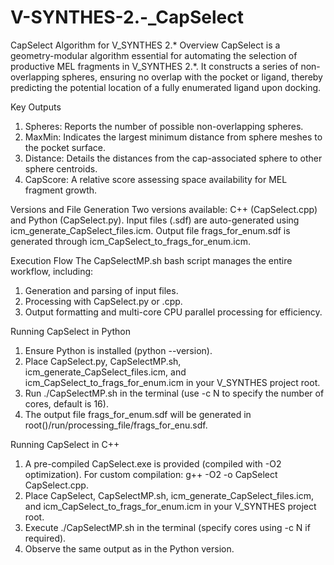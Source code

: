 # V-SYNTHES-2.-_CapSelect
CapSelect Algorithm for V_SYNTHES 2.*
  Overview
    CapSelect is a geometry-modular algorithm essential for automating the selection of productive MEL fragments in V_SYNTHES 2.*. It constructs a series of non-overlapping spheres, ensuring no overlap with the pocket or ligand, thereby predicting the potential location of a fully enumerated ligand upon docking.

  Key Outputs
  1.  Spheres: Reports the number of possible non-overlapping spheres.
  2.  MaxMin: Indicates the largest minimum distance from sphere meshes to the pocket surface.
  3.  Distance: Details the distances from the cap-associated sphere to other sphere centroids.
  4.  CapScore: A relative score assessing space availability for MEL fragment growth.

  Versions and File Generation
    Two versions available: C++ (CapSelect.cpp) and Python (CapSelect.py).
Input files (.sdf) are auto-generated using icm_generate_CapSelect_files.icm.
Output file frags_for_enum.sdf is generated through icm_CapSelect_to_frags_for_enum.icm.

  Execution Flow
  The CapSelectMP.sh bash script manages the entire workflow, including:
  1.  Generation and parsing of input files.
  2.  Processing with CapSelect.py or .cpp.
  3. Output formatting and multi-core CPU parallel processing for efficiency.

  Running CapSelect in Python
  1.  Ensure Python is installed (python --version).
  2.  Place CapSelect.py, CapSelectMP.sh, icm_generate_CapSelect_files.icm, and icm_CapSelect_to_frags_for_enum.icm in your V_SYNTHES project root.
  3.  Run ./CapSelectMP.sh in the terminal (use -c N to specify the number of cores, default is 16).
  4.  The output file frags_for_enum.sdf will be generated in root()/run/processing_file/frags_for_enu.sdf.

  Running CapSelect in C++
  1.  A pre-compiled CapSelect.exe is provided (compiled with -O2 optimization). For custom compilation: g++ -O2 -o CapSelect CapSelect.cpp.
  2.  Place CapSelect, CapSelectMP.sh, icm_generate_CapSelect_files.icm, and icm_CapSelect_to_frags_for_enum.icm in your V_SYNTHES project root.
  3.  Execute ./CapSelectMP.sh in the terminal (specify cores using -c N if required).
  4.  Observe the same output as in the Python version.
